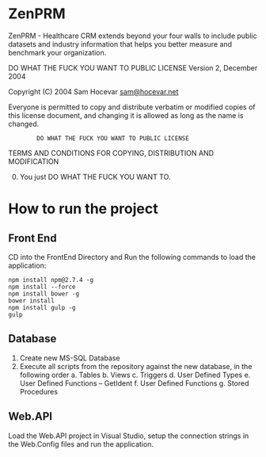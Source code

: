 # ZenPRM
ZenPRM - Healthcare CRM extends beyond your four walls to include public datasets and industry information that helps you better measure and benchmark your organization.


 DO WHAT THE FUCK YOU WANT TO PUBLIC LICENSE 
                    Version 2, December 2004 

 Copyright (C) 2004 Sam Hocevar <sam@hocevar.net> 

 Everyone is permitted to copy and distribute verbatim or modified 
 copies of this license document, and changing it is allowed as long 
 as the name is changed. 

            DO WHAT THE FUCK YOU WANT TO PUBLIC LICENSE 
   TERMS AND CONDITIONS FOR COPYING, DISTRIBUTION AND MODIFICATION 

  0. You just DO WHAT THE FUCK YOU WANT TO.


# How to run the project

## Front End
CD into the FrontEnd Directory and Run the following commands to load the application:

```
npm install npm@2.7.4 -g
npm install --force
npm install bower -g
bower install
npm install gulp -g
gulp
```

## Database

1.    Create new MS-SQL Database
2.    Execute all scripts from the repository against the new database, in the following order
 a.    Tables
 b.    Views
 c.    Triggers
 d.    User Defined Types
 e.    User Defined Functions – GetIdent
 f.    User Defined Functions
 g.    Stored Procedures

## Web.API

Load the Web.API project in Visual Studio, setup the connection strings in the Web.Config files and run the application.
